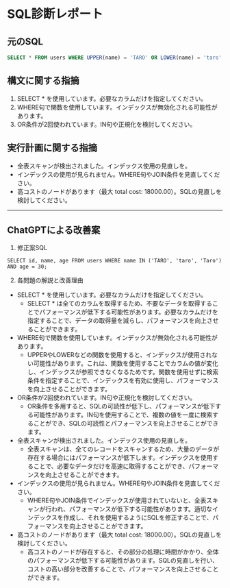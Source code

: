 # SQL診断レポート

## 元のSQL
```sql
SELECT * FROM users WHERE UPPER(name) = 'TARO' OR LOWER(name) = 'taro' OR age = 30;
```

## 構文に関する指摘
1. SELECT * を使用しています。必要なカラムだけを指定してください。
2. WHERE句で関数を使用しています。インデックスが無効化される可能性があります。
3. OR条件が2回使われています。IN句や正規化を検討してください。

## 実行計画に関する指摘
- 全表スキャンが検出されました。インデックス使用の見直しを。
- インデックスの使用が見られません。WHERE句やJOIN条件を見直してください。
- 高コストのノードがあります（最大 total cost: 18000.00）。SQLの見直しを検討してください。

---

## ChatGPTによる改善案

1. 修正案SQL
```
SELECT id, name, age FROM users WHERE name IN ('TARO', 'taro', 'Taro') AND age = 30;
```

2. 各問題の解説と改善理由
- SELECT * を使用しています。必要なカラムだけを指定してください。
  - SELECT * は全てのカラムを取得するため、不要なデータを取得することでパフォーマンスが低下する可能性があります。必要なカラムだけを指定することで、データの取得量を減らし、パフォーマンスを向上させることができます。
- WHERE句で関数を使用しています。インデックスが無効化される可能性があります。
  - UPPERやLOWERなどの関数を使用すると、インデックスが使用されない可能性があります。これは、関数を使用することでカラムの値が変化し、インデックスが参照できなくなるためです。関数を使用せずに検索条件を指定することで、インデックスを有効に使用し、パフォーマンスを向上させることができます。
- OR条件が2回使われています。IN句や正規化を検討してください。
  - OR条件を多用すると、SQLの可読性が低下し、パフォーマンスが低下する可能性があります。IN句を使用することで、複数の値を一度に検索することができ、SQLの可読性とパフォーマンスを向上させることができます。
- 全表スキャンが検出されました。インデックス使用の見直しを。
  - 全表スキャンは、全てのレコードをスキャンするため、大量のデータが存在する場合にはパフォーマンスが低下します。インデックスを使用することで、必要なデータだけを高速に取得することができ、パフォーマンスを向上させることができます。
- インデックスの使用が見られません。WHERE句やJOIN条件を見直してください。
  - WHERE句やJOIN条件でインデックスが使用されていないと、全表スキャンが行われ、パフォーマンスが低下する可能性があります。適切なインデックスを作成し、それを使用するようにSQLを修正することで、パフォーマンスを向上させることができます。
- 高コストのノードがあります（最大 total cost: 18000.00）。SQLの見直しを検討してください。
  - 高コストのノードが存在すると、その部分の処理に時間がかかり、全体のパフォーマンスが低下する可能性があります。SQLの見直しを行い、コストの高い部分を改善することで、パフォーマンスを向上させることができます。